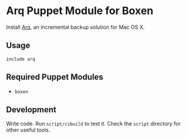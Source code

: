 # Arq Puppet Module for Boxen

Install [Arq](http://www.haystacksoftware.com/arq), an incremental
backup solution for Mac OS X.

## Usage

```puppet
include arq
```

## Required Puppet Modules

* `boxen`

## Development

Write code. Run `script/cibuild` to test it. Check the `script`
directory for other useful tools.
